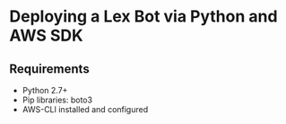# Deploying a Lex Bot via Python and AWS SDK
## Requirements 

* Python 2.7+
* Pip libraries: boto3
* AWS-CLI installed and configured 

